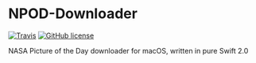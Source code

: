 # NPOD-Downloader
[![Travis](https://img.shields.io/travis/rust-lang/rust.svg?maxAge=2592000)](https://travis-ci.org/giulio92/NPOD-Downloader)
[![GitHub license](https://img.shields.io/badge/license-AGPL-blue.svg)](https://raw.githubusercontent.com/giulio92/NPOD-Downloader/master/LICENSE.txt)

NASA Picture of the Day downloader for macOS, written in pure Swift 2.0
